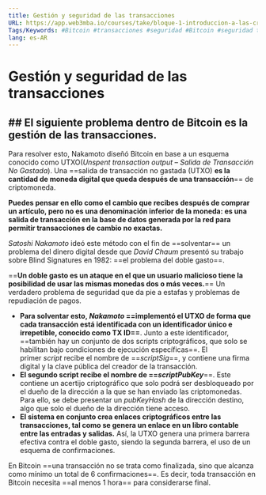 ```yaml
---
title: Gestión y seguridad de las transacciones
URL: https://app.web3mba.io/courses/take/bloque-1-introduccion-a-las-criptomonedas/texts/35285677-u1-2-4-gestion-y-seguridad-de-las-transacciones
Tags/Keywords: #Bitcoin #transacciones #seguridad #Bitcoin #seguridad transacciones
lang: es-AR
---
```

# Gestión y seguridad de las transacciones
## ## El siguiente problema dentro de Bitcoin es la gestión de las transacciones.
Para resolver esto, Nakamoto diseñó Bitcoin en base a un esquema conocido como UTXO(_Unspent transaction output – Salida de Transacción No Gastada_). Una ==salida de transacción no gastada (UTXO) **es la cantidad de moneda digital que queda después de una transacción**== de criptomoneda.

**Puedes pensar en ello como el cambio que recibes después de comprar un artículo, pero no es una denominación inferior de la moneda: es una salida de transacción en la base de datos generada por la red para permitir transacciones de cambio no exactas.**

_Satoshi Nakamoto_ ideó este método con el fin de ==solventar== un problema del dinero digital desde que _David Chaum_ presentó su trabajo sobre Blind Signatures en 1982: ==el problema del doble gasto==.

==**Un doble gasto es un ataque en el que un usuario malicioso tiene la posibilidad de usar las mismas monedas dos o más veces.**== Un verdadero problema de seguridad que da pie a estafas y problemas de repudiación de pagos.

- **Para solventar esto, _Nakamoto_ ==implementó el UTXO de forma que cada transacción está identificada con un identificador único e irrepetible, conocido como TX ID==**. Junto a este identificador, ==también hay un conjunto de dos scripts criptográficos, que solo se habilitan bajo condiciones de ejecución específicas==. El primer _script_ recibe el nombre de ==_scriptSig_==, y contiene una firma digital y la clave pública del creador de la transacción.
- **El segundo script recibe el nombre de ==_scriptPubKey_**==. Este contiene un acertijo criptográfico que solo podrá ser desbloqueado por el dueño de la dirección a la que se han enviado las criptomonedas. Para ello, se debe presentar un _pubKeyHash_ de la dirección destino, algo que solo el dueño de la dirección tiene acceso.
- **El sistema en conjunto crea enlaces criptográficos entre las transacciones, tal como se genera un enlace en un libro contable entre las entradas y salidas.** Así, la UTXO genera una primera barrera efectiva contra el doble gasto, siendo la segunda barrera, el uso de un esquema de confirmaciones.

En Bitcoin ==una transacción no se trata como finalizada, sino que alcanza como mínimo un total de 6 confirmaciones==. Es decir, toda transacción en Bitcoin necesita ==al menos 1 hora== para considerarse final.